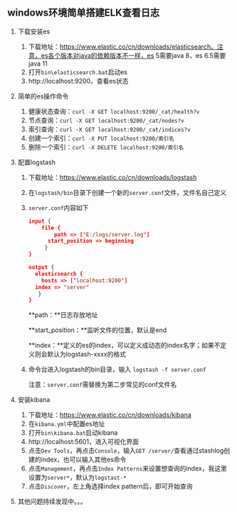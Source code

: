 ## windows环境简单搭建ELK查看日志

1. 下载安装es
   1. 下载地址：https://www.elastic.co/cn/downloads/elasticsearch。注意，es各个版本对java的依赖版本不一样，es 5需要java 8，es 6.5需要java 11
   2. 打开`bin\elasticsearch.bat`启动es
   3. http://localhost:9200，查看es状态
   
2. 简单的es操作命令
   1. 健康状态查询：`curl -X GET localhost:9200/_cat/health?v`
   2. 节点查询：`curl -X GET localhost:9200/_cat/nodes?v`
   3. 索引查询：`curl -X GET localhost:9200/_cat/indices?v`
   4. 创建一个索引：`curl -X PUT localhost:9200/索引名`
   5. 删除一个索引：`curl -X DELETE localhost:9200/索引名`
   
3. 配置logstash

   1. 下载地址：https://www.elastic.co/cn/downloads/logstash

   2. 在`logstash/bin`目录下创建一个新的`server.conf`文件，文件名自己定义

   3. `server.conf`内容如下

      ```json
      input {
          file {
              path => ["E:/logs/server.log"]	
      		start_position => beginning
           }
      }
      
      output { 
        elasticsearch { 
          hosts => ["localhost:9200"]
      	index => "server"
         }
      }
      ```

      **path：**日志存放地址

      **start_position：**监听文件的位置，默认是end

      **index：**定义的es的index，可以定义成动态的index名字；如果不定义则会默认为logstash-xxxx的格式

   4. 命令台进入logstash的bin目录，输入 `logstash -f server.conf`

      注意：`server.conf`需替换为第二步常见的conf文件名

4. 安装kibana

   1. 下载地址：https://www.elastic.co/cn/downloads/kibana
   2. 在`kibana.yml`中配置es地址
   3. 打开`bin\kibana.bat`启动kibana
   4. http://localhost:5601，进入可视化界面
   5. 点击`Dev Tools`，再点击`Console`，输入`GET /server/`查看通过stashlog创建的index，也可以输入其他es命令
   6. 点击`Management`，再点击`Index Patterns`来设置想查询的index，我这里设置为`server*`，默认为`logstast-*`
   7. 点击`Discover`，左上角选择index pattern后，即可开始查询

5. 其他问题持续发现中。。。

